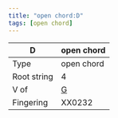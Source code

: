 ```yaml
---
title: "open chord:D"
tags: [open chord]
---
```


|D|open chord|
|---|---|
|Type|open chord|
|Root string|4|
|V of|[G](../open_chord-g)|
|Fingering|XX0232|

